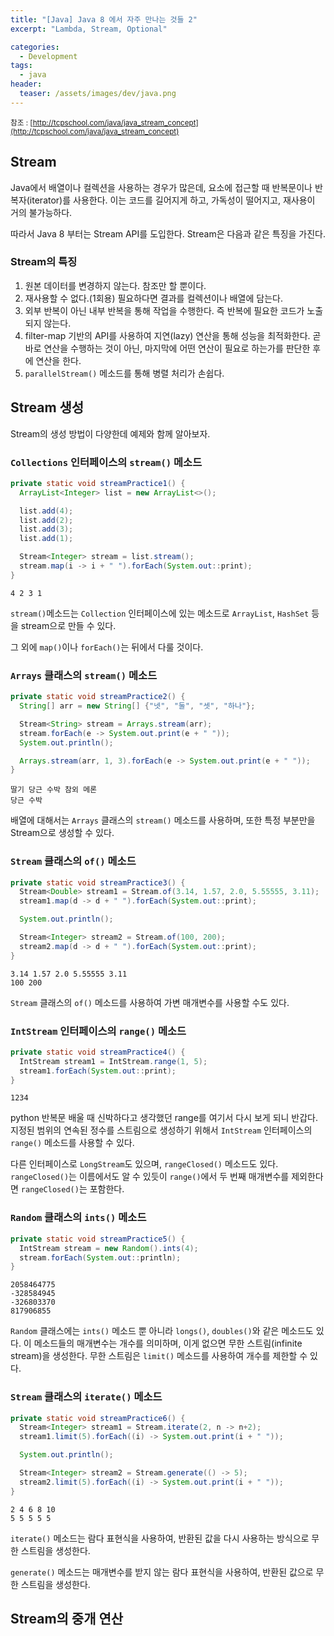 ```yaml
---
title: "[Java] Java 8 에서 자주 만나는 것들 2"
excerpt: "Lambda, Stream, Optional"

categories:
  - Development
tags:
  - java
header:
  teaser: /assets/images/dev/java.png
---
```


<small>참조 : [http://tcpschool.com/java/java_stream_concept](http://tcpschool.com/java/java_stream_concept)</small>

## Stream

Java에서 배열이나 컬렉션을 사용하는 경우가 많은데, 요소에 접근할 때 반복문이나 반복자(iterator)를 사용한다. 이는 코드를 길어지게 하고, 가독성이 떨어지고, 재사용이 거의 불가능하다.

따라서 Java 8 부터는 Stream API를 도입한다. Stream은 다음과 같은 특징을 가진다.

### Stream의 특징

1. 원본 데이터를 변경하지 않는다. 참조만 할 뿐이다.
2. 재사용할 수 없다.(1회용) 필요하다면 결과를 컬렉션이나 배열에 담는다.
3. 외부 반복이 아닌 내부 반복을 통해 작업을 수행한다. 즉 반복에 필요한 코드가 노출되지 않는다.
4. filter-map 기반의 API를 사용하여 지연(lazy) 연산을 통해 성능을 최적화한다. 곧바로 연산을 수행하는 것이 아닌, 마지막에 어떤 연산이 필요로 하는가를 판단한 후에 연산을 한다.
5. `parallelStream()` 메소드를 통해 병렬 처리가 손쉽다.

## Stream 생성

Stream의 생성 방법이 다양한데 예제와 함께 알아보자.

### `Collections` 인터페이스의 `stream()` 메소드

```java
private static void streamPractice1() {
  ArrayList<Integer> list = new ArrayList<>();

  list.add(4);
  list.add(2);
  list.add(3);
  list.add(1);

  Stream<Integer> stream = list.stream();
  stream.map(i -> i + " ").forEach(System.out::print);
}
```

```shell
4 2 3 1
```

`stream()`메소드는 `Collection` 인터페이스에 있는 메소드로 `ArrayList`, `HashSet` 등을 stream으로 만들 수 있다.

그 외에 `map()`이나 `forEach()`는 뒤에서 다룰 것이다.

### `Arrays` 클래스의 `stream()` 메소드

```java
private static void streamPractice2() {
  String[] arr = new String[] {"넷", "둘", "셋", "하나"};

  Stream<String> stream = Arrays.stream(arr);
  stream.forEach(e -> System.out.print(e + " "));
  System.out.println();

  Arrays.stream(arr, 1, 3).forEach(e -> System.out.print(e + " "));
}
```

```shell
딸기 당근 수박 참외 메론
당근 수박
```

배열에 대해서는 `Arrays` 클래스의 `stream()` 메소드를 사용하며, 또한 특정 부분만을 Stream으로 생성할 수 있다.

### `Stream` 클래스의 `of()` 메소드

```java
private static void streamPractice3() {
  Stream<Double> stream1 = Stream.of(3.14, 1.57, 2.0, 5.55555, 3.11);
  stream1.map(d -> d + " ").forEach(System.out::print);

  System.out.println();

  Stream<Integer> stream2 = Stream.of(100, 200);
  stream2.map(d -> d + " ").forEach(System.out::print);
}
```

```shell
3.14 1.57 2.0 5.55555 3.11
100 200
```

`Stream` 클래스의 `of()` 메소드를 사용하여 가변 매개변수를 사용할 수도 있다.

### `IntStream` 인터페이스의 `range()` 메소드

```java
private static void streamPractice4() {
  IntStream stream1 = IntStream.range(1, 5);
  stream1.forEach(System.out::print);
}
```

```shell
1234
```

python 반복문 배울 때 신박하다고 생각했던 range를 여기서 다시 보게 되니 반갑다. 지정된 범위의 연속된 정수를 스트림으로 생성하기 위해서 `IntStream` 인터페이스의 `range()` 메소드를 사용할 수 있다.

다른 인터페이스로 `LongStream`도 있으며, `rangeClosed()` 메소드도 있다. `rangeClosed()`는 이름에서도 알 수 있듯이 `range()`에서 두 번째 매개변수를 제외한다면 `rangeClosed()`는 포함한다.

### `Random` 클래스의 `ints()` 메소드

```java
private static void streamPractice5() {
  IntStream stream = new Random().ints(4);
  stream.forEach(System.out::println);
}
```

```shell
2058464775
-328584945
-326803370
817906855
```

`Random` 클래스에는 `ints()` 메소드 뿐 아니라 `longs()`, `doubles()`와 같은 메소드도 있다. 이 메소드들의 매개변수는 개수를 의미하며, 이게 없으면 무한 스트림(infinite stream)을 생성한다. 무한 스트림은 `limit()` 메소드를 사용하여 개수를 제한할 수 있다.

### `Stream` 클래스의 `iterate()` 메소드

```java
private static void streamPractice6() {
  Stream<Integer> stream1 = Stream.iterate(2, n -> n+2);
  stream1.limit(5).forEach((i) -> System.out.print(i + " "));

  System.out.println();

  Stream<Integer> stream2 = Stream.generate(() -> 5);
  stream2.limit(5).forEach((i) -> System.out.print(i + " "));
}
```

```shell
2 4 6 8 10
5 5 5 5 5
```

`iterate()` 메소드는 람다 표현식을 사용하여, 반환된 값을 다시 사용하는 방식으로 무한 스트림을 생성한다.

`generate()` 메소드는 매개변수를 받지 않는 람다 표현식을 사용하여, 반환된 값으로 무한 스트림을 생성한다.

## Stream의 중개 연산
